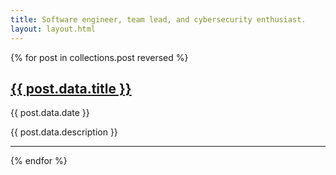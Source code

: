 ```yaml
---
title: Software engineer, team lead, and cybersecurity enthusiast.
layout: layout.html
---
```


{% for post in collections.post reversed %}
<h2><a href="{{ post.url }}">{{ post.data.title }}</a></h2>

{{ post.data.date }}

{{ post.data.description }}
<hr>
{% endfor %}